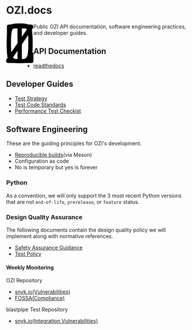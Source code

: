 # OZI.docs

<img src="assets/ozi_logo_master.png" alt="isolated" width="74" align="left"/>
Public OZI API documentation, software engineering practices, and developer guides.

## API Documentation

* [readthedocs](https://example.com)

## Developer Guides

* [Test Strategy](policy/test-strategy.md)
* [Test Code Standards](policy/test-code-standards.md)
* [Performance Test Checkist](policy/performance-test-checklist.md)

## Software Engineering

These are the guiding principles for OZI's development.
* [Reproducible builds](https://reproducible-builds.org/)(via Meson)
* Configuration as code
* No is temporary but yes is forever

### Python

As a convention, we will only support the 3 most recent Python versions that are not `end-of-life`, `prerelease`, or `feature` status.

### Design Quality Assurance

The following documents contain the design quality policy we will implement along with normative references.

* [Safety Assurance Guidance](policy/safety-assurance-guidance.md)
* [Test Policy](policy/test-policy.md)

#### Weekly Monitoring

OZI Repository

* [snyk.io(Vulnerabilities)](https://app.snyk.io/org/rjdbcm/project/85aad859-3b4b-44de-94ff-8ced0373513a)
* [FOSSA(Compliance)](https://app.fossa.com/projects/git%2Bgithub.com%2Frjdbcm%2Fozi)

blastpipe Test Repository

* [snyk.io(Integration Vulnerabilities)](https://app.snyk.io/org/rjdbcm/project/de703b4c-a43b-4c64-93cd-a410ad23db82)
